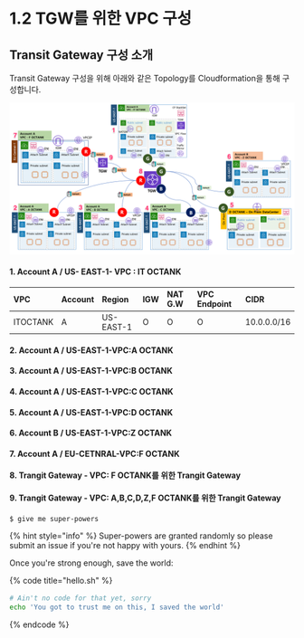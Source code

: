 # 1.2 TGW를 위한 VPC 구성

## Transit Gateway 구성 소개

Transit Gateway 구성을 위해 아래와 같은 Topology를  Cloudformation을 통해 구성합니다.

![\[ Trangit Gateway &#xAD6C;&#xC131;\]](../.gitbook/assets/topology.png)

#### 1. Account A / US- EAST-1- VPC : IT OCTANK

| VPC | Account | Region | IGW | NAT G.W | VPC Endpoint | CIDR |
| :--- | :--- | :--- | :--- | :--- | :--- | :--- |
| ITOCTANK | A | US-EAST-1 | O | O | O | 10.0.0.0/16 |

#### 2. Account A / US-EAST-1-VPC:A OCTANK

#### 3. Account A / US-EAST-1-VPC:B OCTANK

#### 4. Account A / US-EAST-1-VPC:C OCTANK

#### 5. Account A / US-EAST-1-VPC:D OCTANK

#### 6. Account B / US-EAST-1-VPC:Z OCTANK

#### 7. Account A / EU-CETNRAL-VPC:F OCTANK

#### 8. Trangit Gateway - VPC: F OCTANK를 위한 Trangit Gateway

#### 9. Trangit Gateway - VPC: A,B,C,D,Z,F OCTANK를 위한 Trangit Gateway



```
$ give me super-powers
```

{% hint style="info" %}
 Super-powers are granted randomly so please submit an issue if you're not happy with yours.
{% endhint %}

Once you're strong enough, save the world:

{% code title="hello.sh" %}
```bash
# Ain't no code for that yet, sorry
echo 'You got to trust me on this, I saved the world'
```
{% endcode %}



